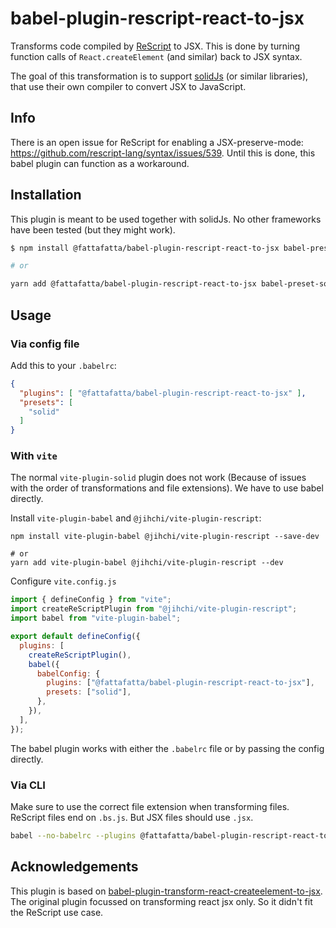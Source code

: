 # babel-plugin-rescript-react-to-jsx

Transforms code compiled by [ReScript](https://rescript-lang.org/) to JSX. This is done by turning function calls of `React.createElement` (and similar) back to JSX syntax.

The goal of this transformation is to support [solidJs](https://github.com/solidjs/solid) (or similar libraries), that use their own compiler to convert JSX to JavaScript.

## Info

There is an open issue for ReScript for enabling a JSX-preserve-mode: <https://github.com/rescript-lang/syntax/issues/539>. Until this is done, this babel plugin can function as a workaround.

## Installation

This plugin is meant to be used together with solidJs. No other frameworks have been tested (but they might work).

```sh
$ npm install @fattafatta/babel-plugin-rescript-react-to-jsx babel-preset-solid --save-dev

# or

yarn add @fattafatta/babel-plugin-rescript-react-to-jsx babel-preset-solid --dev
```

## Usage

### Via config file

Add this to your `.babelrc`:

```json
{
  "plugins": [ "@fattafatta/babel-plugin-rescript-react-to-jsx" ],
  "presets": [
    "solid"
  ]
}
```

### With `vite`

The normal `vite-plugin-solid` plugin does not work (Because of issues with the order of transformations and file extensions). We have to use babel directly.

Install `vite-plugin-babel` and `@jihchi/vite-plugin-rescript`:

```shell
npm install vite-plugin-babel @jihchi/vite-plugin-rescript --save-dev

# or
yarn add vite-plugin-babel @jihchi/vite-plugin-rescript --dev
```

Configure `vite.config.js`

```js
import { defineConfig } from "vite";
import createReScriptPlugin from "@jihchi/vite-plugin-rescript";
import babel from "vite-plugin-babel";

export default defineConfig({
  plugins: [
    createReScriptPlugin(),
    babel({
      babelConfig: {
        plugins: ["@fattafatta/babel-plugin-rescript-react-to-jsx"],
        presets: ["solid"],
      },
    }),
  ],
});
```
The babel plugin works with either the `.babelrc` file or by passing the config directly.

### Via CLI

Make sure to use the correct file extension when transforming files. ReScript files end on `.bs.js`. But JSX files should use `.jsx`.

```sh
babel --no-babelrc --plugins @fattafatta/babel-plugin-rescript-react-to-jsx script.bs.js > script.jsx
```

## Acknowledgements

This plugin is based on [babel-plugin-transform-react-createelement-to-jsx](https://github.com/flying-sheep/babel-plugin-transform-react-createelement-to-jsx). The original plugin focussed on transforming react jsx only. So it didn't fit the ReScript use case.